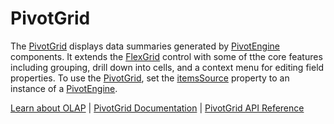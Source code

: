 PivotGrid
=========

The [PivotGrid](https://www.grapecity.com/wijmo/api/classes/wijmo_olap.pivotgrid.html) displays data summaries generated by [PivotEngine](https://www.grapecity.com/wijmo/api/classes/wijmo_olap.pivotengine.html) components. It extends the [FlexGrid](https://www.grapecity.com/wijmo/api/classes/wijmo_grid.flexgrid.html) control with some of tthe core features including grouping, drill down into cells, and a context menu for editing field properties. To use the [PivotGrid](https://www.grapecity.com/wijmo/api/classes/wijmo_olap.pivotgrid.html), set the [itemsSource](https://www.grapecity.com/wijmo/api/classes/wijmo_olap.pivotgrid.html#itemssource) property to an instance of a [PivotEngine](https://www.grapecity.com/wijmo/api/classes/wijmo_olap.pivotengine.html).

[Learn about OLAP](https://www.grapecity.com/wijmo-olap) | [PivotGrid Documentation](https://www.grapecity.com/wijmo/docs/Topics/OLAP/Pivot-Grid) | [PivotGrid API Reference](https://www.grapecity.com/wijmo/api/classes/wijmo_olap.pivotgrid.html)